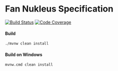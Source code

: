 # Fan Nukleus Specification

[![Build Status][build-status-image]][build-status]
[![Code Coverage][code-coverage-image]][code-coverage]

#### Build
```bash
./mvnw clean install
```
#### Build on Windows
```bash
mvnw.cmd clean install
```

[build-status-image]: https://github.com/reaktivity/nukleus-fan.spec/workflows/build/badge.svg
[build-status]: https://github.com/reaktivity/nukleus-fan.spec/actions
[code-coverage-image]: https://codecov.io/gh/reaktivity/nukleus-fan.spec/branch/develop/graph/badge.svg
[code-coverage]: https://codecov.io/gh/reaktivity/nukleus-fan.spec
